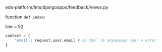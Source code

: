 edx-platform/lms/djangoapps/feedback/views.py

function `def index`:

line ~ 52

```python
context = {
    'email': request.user.email # có thể là anynomous user > error
}
```

